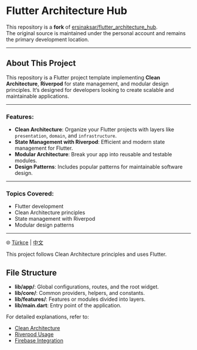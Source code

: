# Flutter Architecture Hub

This repository is a **fork** of [ersinaksar/flutter_architecture_hub](https://github.com/ersinaksar/flutter_architecture_hub).  
The original source is maintained under the personal account and remains the primary development location.

---

## About This Project

This repository is a Flutter project template implementing **Clean Architecture**, **Riverpod** for state management, and modular design principles. It’s designed for developers looking to create scalable and maintainable applications.

---

### Features:
- **Clean Architecture**: Organize your Flutter projects with layers like `presentation`, `domain`, and `infrastructure`.
- **State Management with Riverpod**: Efficient and modern state management for Flutter.
- **Modular Architecture**: Break your app into reusable and testable modules.
- **Design Patterns**: Includes popular patterns for maintainable software design.

---

### Topics Covered:
- Flutter development
- Clean Architecture principles
- State management with Riverpod
- Modular design patterns

---

🌐 [Türkçe](README-TR.md) | [中文](README-CN.md)

This project follows Clean Architecture principles and uses Flutter.

## File Structure
- **lib/app/**: Global configurations, routes, and the root widget.
- **lib/core/**: Common providers, helpers, and constants.
- **lib/features/**: Features or modules divided into layers.
- **lib/main.dart**: Entry point of the application.

For detailed explanations, refer to:
- [Clean Architecture](docs/architecture.md)
- [Riverpod Usage](docs/riverpod_usage.md)
- [Firebase Integration](docs/firebase_integration.md)
